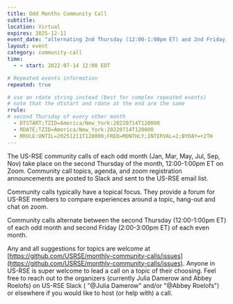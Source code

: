 ```yaml
---
title: Odd Months Community Call
subtitle:
location: Virtual
expires: 2025-12-11
event_date: "alternating 2nd Thursday (12:00-1:00pm ET) and 2nd Friday (2:00-3:00pm ET)"
layout: event
category: community-call
time:
  - - start: 2022-07-14 12:00 EDT

# Repeated events information
repeated: true

# use an rdate string instead (best for complex repeated events)
# note that the dtstart and rdate at the end are the same
rrule:
# second Thursday of every other month
  - DTSTART;TZID=America/New_York:20220714T120000
  - RDATE;TZID=America/New_York:20220714T120000
  - RRULE:UNTIL=20251211T120000;FREQ=MONTHLY;INTERVAL=2;BYDAY=+2TH
---
```


The US-RSE community calls of each odd month (Jan, Mar, May, Jul, Sep, Nov) take place on the second Thursday of the month, 12:00-1:00pm ET on Zoom. Community call topics, agenda, and zoom registration announcements are posted to Slack and sent to the US-RSE email list.

Community calls typically have a topical focus. They provide a forum for US-RSE members to compare experiences around a topic, hang-out and chat on zoom.

Community calls alternate between the second Thursday (12:00-1:00pm ET) of each odd month and second Friday (2:00-3:00pm ET) of each even month. 

Any and all suggestions for topics are
welcome at [https://github.com/USRSE/monthly-community-calls/issues](https://github.com/USRSE/monthly-community-calls/issues).
Anyone in US-RSE is super welcome to lead a call on a topic of their choosing. Feel free to reach out to the organizers (currently Julia Damerow and
Abbey Roelofs) on US-RSE Slack ( "@Julia Damerow" and/or "@Abbey Roelofs") or elsewhere if you would like to host (or help with) a call.

